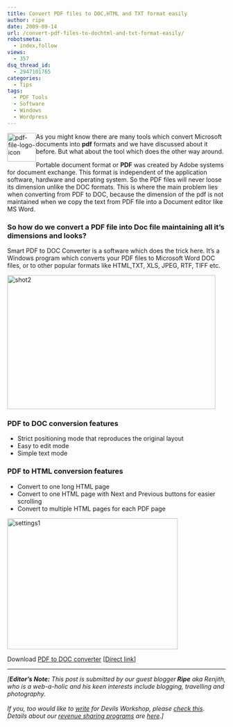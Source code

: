 ```yaml
---
title: Convert PDF files to DOC,HTML and TXT format easily
author: ripe
date: 2009-09-14
url: /convert-pdf-files-to-dochtml-and-txt-format-easily/
robotsmeta:
  - index,follow
views:
  - 357
dsq_thread_id:
  - 2947101765
categories:
  - Tips
tags:
  - PDF Tools
  - Software
  - Windows
  - Wordpress
---
```

<div class="KonaFilter">
  <p>
    <img class="wp-image-51889" style="margin-left: 0px;margin-right: 0px" src="http://cdn.devilsworkshop.org/files/2009/09/pdffilelogoicon.jpg" border="0" alt="pdf-file-logo-icon" width="66" height="66" align="left" /> As you might know there are many tools which convert Microsoft documents into <strong>pdf</strong> formats and we have discussed about it before. But what about the tool which does the other way around.
  </p>
  
  <p>
    Portable document format or <strong>PDF</strong> was created by Adobe systems for document exchange. This format is independent of the application software, hardware and operating system. So the PDF files will never loose its dimension unlike the DOC formats. This is where the main problem lies when converting from PDF to DOC, because the dimension of the pdf is not maintained when we copy the text from PDF file into a Document editor like MS Word.
  </p>
  
  <h3>
    So how do we convert a PDF file into Doc file maintaining all it’s dimensions and looks?
  </h3>
  
  <p>
    Smart PDF to DOC Converter is a software which does the trick here. It’s a Windows program which converts your PDF files to Microsoft Word DOC files, or to other popular formats like HTML,TXT, XLS, JPEG, RTF, TIFF etc.
  </p>
  
  <p>
    <img style="float: none;margin-left: auto;margin-right: auto" src="http://cdn.devilsworkshop.org/files/2009/09/shot2.gif" border="0" alt="shot2" width="480" height="309" />
  </p>
  
  <h3>
    PDF to DOC conversion features
  </h3>
  
  <ul>
    <li>
      Strict positioning mode that reproduces the original layout
    </li>
    <li>
      Easy to edit mode
    </li>
    <li>
      Simple text mode
    </li>
  </ul>
  
  <h3>
    PDF to HTML conversion features
  </h3>
  
  <ul>
    <li>
      Convert to one long HTML page
    </li>
    <li>
      Convert to one HTML page with Next and Previous buttons for easier scrolling
    </li>
    <li>
      Convert to multiple HTML pages for each PDF page
    </li>
  </ul>
  
  <p>
    <img style="float: none;margin-left: auto;margin-right: auto" src="http://cdn.devilsworkshop.org/files/2009/09/settings1.gif" border="0" alt="settings1" width="393" height="302" />
  </p>
  
  <p>
    Download <a href="http://www.pdftodocconverterpro.com/" onclick="_gaq.push(['_trackEvent', 'outbound-article', 'http://www.pdftodocconverterpro.com/', 'PDF to DOC converter']);" target="_blank">PDF to DOC converter</a> [<a href="http://www.pdftodocconverterpro.com/downloads/smart-pdf-converter-setup.exe" onclick="_gaq.push(['_trackEvent', 'outbound-article', 'http://www.pdftodocconverterpro.com/downloads/smart-pdf-converter-setup.exe', 'Direct link']);" target="_blank">Direct link</a>]
  </p>
  
  <hr />
</div>

<div class="KonaFilter">
  <em>[<strong>Editor&#8217;s Note:</strong> This post is submitted by our guest blogger<strong> </strong></em><em><strong>Ripe</strong> aka Renjith, who is a web-a-holic and his keen interests include blogging, travelling and photography.</em>
</div>

<div class="KonaFilter">
  <em><br /> </em><em>If you, too would like to <a href="http://devilsworkshop.org/join-dw/">write</a> for Devils Workshop, please <a href="http://devilsworkshop.org/join-dw/">check this</a>. Details about our <a href="http://devilsworkshop.org/join-dw/">revenue sharing programs</a> are <a href="http://devilsworkshop.org/join-dw/">here</a>.]</em>
</div>
